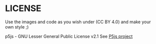 # LICENSE

Use the images and code as you wish under (CC BY 4.0) and make your own style ;)

p5js -
GNU Lesser General Public License v2.1
See [P5js project](https://github.com/processing/p5.js)